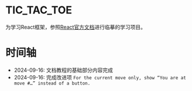 # TIC_TAC_TOE

为学习React框架，参照[React官方文档](https://react.dev/learn/tutorial-tic-tac-toe)进行临摹的学习项目。

# 时间轴

- 2024-09-16: 文档教程的基础部分内容完成
- 2024-09-16: 完成改进项 `For the current move only, show “You are at move #…” instead of a button.`
